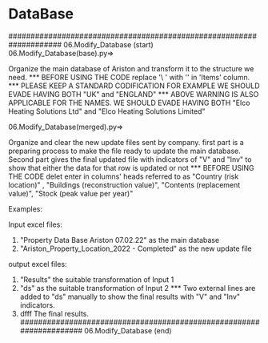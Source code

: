 # DataBase


#################################################################### 06.Modify_Database (start)
06.Modify_Database(base).py=>

Organize the main database of Ariston and transform it to the structure we need.
*** BEFORE USING THE CODE replace '\ ' with '\' in 'Items' column.
*** PLEASE KEEP A STANDARD CODIFICATION FOR EXAMPLE WE SHOULD EVADE HAVING BOTH "UK" and "ENGLAND"
*** ABOVE WARNING IS ALSO APPLICABLE FOR THE NAMES. WE SHOULD EVADE HAVING BOTH "Elco Heating Solutions Ltd" and "Elco Heating Solutions Limited"

06.Modify_Database(merged).py=>

Organize and clear the new update files sent by company. first part is a preparing process to make the file ready to update the main database. Second part gives the final updated file with indicators of "V" and "Inv" to show that either the data for that row is updated or not
*** BEFORE USING THE CODE delet enter in columns' heads referred to as "Country (risk location)" , "Buildings (reconstruction value)", "Contents (replacement value)", "Stock (peak value per year)"


Examples:

Input excel files:
1) "Property Data Base Ariston 07.02.22" as the main database
2) "Ariston_Property_Location_2022 - Completed" as the new update file

output excel files:
1) "Results" the suitable transformation of Input 1
2) "ds" as the suitable transformation of Input 2
*** Two external lines are added to "ds" manually to show the final results with "V" and "Inv" indicators.
3) dfff The final results.
#################################################################### 06.Modify_Database (end)
